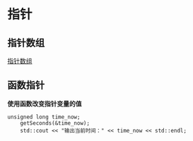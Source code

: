 # 指针

## 指针数组
[指针数组](./passapointertoafunction.cpp)
## 函数指针
**使用函数改变指针变量的值**
```
unsigned long time_now;
    getSeconds(&time_now);
    std::cout << "输出当前时间：" << time_now << std::endl;
```